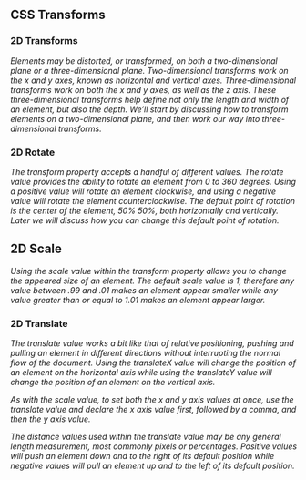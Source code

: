 ## CSS Transforms
### 2D Transforms
*Elements may be distorted, or transformed, on both a two-dimensional plane or a three-dimensional plane. Two-dimensional transforms work on the x and y axes, known as horizontal and vertical axes. Three-dimensional transforms work on both the x and y axes, as well as the z axis. These three-dimensional transforms help define not only the length and width of an element, but also the depth. We’ll start by discussing how to transform elements on a two-dimensional plane, and then work our way into three-dimensional transforms.*

### 2D Rotate
*The transform property accepts a handful of different values. The rotate value provides the ability to rotate an element from 0 to 360 degrees. Using a positive value will rotate an element clockwise, and using a negative value will rotate the element counterclockwise. The default point of rotation is the center of the element, 50% 50%, both horizontally and vertically. Later we will discuss how you can change this default point of rotation.*

## 2D Scale
*Using the scale value within the transform property allows you to change the appeared size of an element. The default scale value is 1, therefore any value between .99 and .01 makes an element appear smaller while any value greater than or equal to 1.01 makes an element appear larger.*

### 2D Translate
*The translate value works a bit like that of relative positioning, pushing and pulling an element in different directions without interrupting the normal flow of the document. Using the translateX value will change the position of an element on the horizontal axis while using the translateY value will change the position of an element on the vertical axis.*

*As with the scale value, to set both the x and y axis values at once, use the translate value and declare the x axis value first, followed by a comma, and then the y axis value.*

*The distance values used within the translate value may be any general length measurement, most commonly pixels or percentages. Positive values will push an element down and to the right of its default position while negative values will pull an element up and to the left of its default position.*